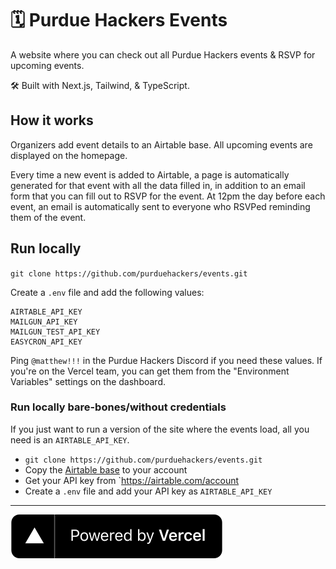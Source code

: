 # 🗓 Purdue Hackers Events

A website where you can check out all Purdue Hackers events & RSVP for upcoming events.

🛠 Built with Next.js, Tailwind, & TypeScript.

## How it works
Organizers add event details to an Airtable base. All upcoming events are displayed on the homepage.

Every time a new event is added to Airtable, a page is automatically generated for that event with all the data filled in, in addition to an email form that you can fill out to RSVP for the event. At 12pm the day before each event, an email is automatically sent to everyone who RSVPed reminding them of the event.

## Run locally
`git clone https://github.com/purduehackers/events.git`

Create a `.env` file and add the following values:

```
AIRTABLE_API_KEY
MAILGUN_API_KEY
MAILGUN_TEST_API_KEY
EASYCRON_API_KEY
```

Ping `@matthew!!!` in the Purdue Hackers Discord if you need these values. If you're on the Vercel team, you can get them from the "Environment Variables" settings on the dashboard.

### Run locally bare-bones/without credentials

If you just want to run a version of the site where the events load, all you need is an `AIRTABLE_API_KEY`.

- `git clone https://github.com/purduehackers/events.git`
- Copy the [Airtable base](https://airtable.com/shrYbDwXQDyn1uIts) to your account
- Get your API key from `https://airtable.com/account
- Create a `.env` file and add your API key as `AIRTABLE_API_KEY`

---

[![Powered by Vercel](public/powered-by-vercel.svg)](https://vercel.com?utm_source=purdue-hackers&utm_campaign=oss)
